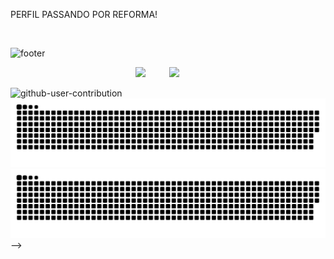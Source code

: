 PERFIL PASSANDO POR REFORMA!

<!--![header](https://capsule-render.vercel.app/api?type=waving&color=12736900&height=160&section=header&text=Magalhães&fontAlignY=40&fontSize=90&animation=twinkling&fontColor=127369)


<h1 align="center">
  <img src="https://icongr.am/material/account-circle-outline.svg?size=20&color=127369">
  Currently Doing
  <img src="https://icongr.am/material/account-circle-outline.svg?size=20&color=127369">
</h1>

<p align="center">
  </br>
  Improving my Python and SQL Skills  -  Focusing on my Portfolio  -  Doing College
</p>

</br></br>


<h1 align="center">
  <img src="https://icongr.am/material/laptop-windows.svg?size=20&color=127369">
  Languages and IDE's
  <img src="https://icongr.am/material/laptop-windows.svg?size=20&color=127369">
</h1>

<p align="center">
  </br>
  SQL  -  Python  ||  Pycharm  -  VSCode  -  SQL SERVER
</p>
<p align="center">
  I only have basic knowledge for now
</p>
<!--
<div align="center">
  <img src="https://icongr.am/devicon/python-plain.svg?size=70&color=127369">
  <img src="https://icongr.am/devicon/pycharm-plain.svg?size=70&color=127369">
  <img src="https://icongr.am/devicon/mysql-plain-wordmark.svg?size=100&color=127369">
  <img src="https://icongr.am/devicon/visualstudio-plain.svg?size=70&color=127369">
</div>
-->
</br>

![footer](https://capsule-render.vercel.app/api?type=waving&color=127369&height=100&section=footer)

<div align="center">
  <a href="mailto:pedro.magalhaes0717@gmail.com?subject=Contato%20do%20GitHub"><img src="https://img.shields.io/badge/e‑mail-D14836.svg?&style=for-the-badge&schemaVersion=1&logo=GMail&color=127369&logoColor=white"></a>
  <img width="30px">
  <a href="https://www.linkedin.com/in/dropemag/"><img src="https://img.shields.io/badge/linkedin-1DA1F2.svg?&style=for-the-badge&schemaVersion=1&logo=Linkedin&color=127369&logoColor=white"></a>
  <img width="30px">
  <!-- <a href="https://www.instagram.com/drope.mag/"><img src="https://img.shields.io/badge/instagram-1DA1F2.svg?&style=for-the-badge&schemaVersion=1&logo=Instagram&color=127369&logoColor=white"></a> -->
</div>

![github-user-contribution](https://github.com/dropeMag/dropeMag/assets/107576199/87702730-d113-4ebf-8d70-f2445ff9195f)
![dropeMag's github activity graph](https://raw.githubusercontent.com/dropeMag/dropeMag/output/github-contribution-grid-snake.svg)
<picture>
  <source media="(prefers-color-scheme: dark)" srcset="https://raw.githubusercontent.com/dropeMag/dropeMag/output/github-contribution-grid-snake-dark.svg">
  <source media="(prefers-color-scheme: light)" srcset="https://raw.githubusercontent.com/dropeMag/dropeMag/output/github-contribution-grid-snake.svg">
  <img alt="github contribution grid snake animation" src="https://raw.githubusercontent.com/dropeMag/dropeMag/output/github-contribution-grid-snake.svg">
</picture>-->










